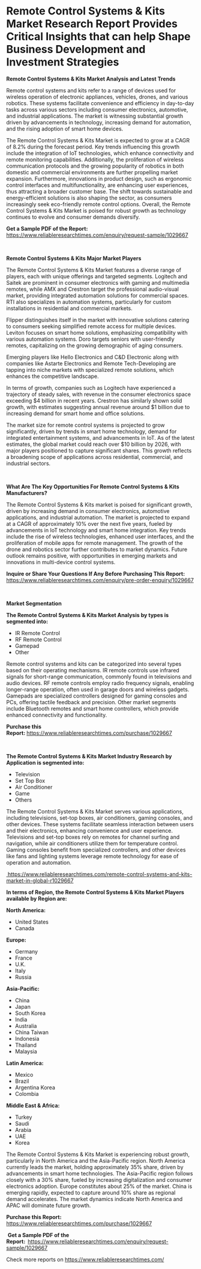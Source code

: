 <p><h1>Remote Control Systems & Kits Market Research Report Provides Critical Insights that can help Shape Business Development and Investment Strategies</h1></p><p><strong>Remote Control Systems & Kits Market Analysis and Latest Trends</strong></p>
<p><p>Remote control systems and kits refer to a range of devices used for wireless operation of electronic appliances, vehicles, drones, and various robotics. These systems facilitate convenience and efficiency in day-to-day tasks across various sectors including consumer electronics, automotive, and industrial applications. The market is witnessing substantial growth driven by advancements in technology, increasing demand for automation, and the rising adoption of smart home devices.</p><p>The Remote Control Systems & Kits Market is expected to grow at a CAGR of 8.2% during the forecast period. Key trends influencing this growth include the integration of IoT technologies, which enhance connectivity and remote monitoring capabilities. Additionally, the proliferation of wireless communication protocols and the growing popularity of robotics in both domestic and commercial environments are further propelling market expansion. Furthermore, innovations in product design, such as ergonomic control interfaces and multifunctionality, are enhancing user experiences, thus attracting a broader customer base. The shift towards sustainable and energy-efficient solutions is also shaping the sector, as consumers increasingly seek eco-friendly remote control options. Overall, the Remote Control Systems & Kits Market is poised for robust growth as technology continues to evolve and consumer demands diversify.</p></p>
<p><strong>Get a Sample PDF of the Report:&nbsp;</strong> <a href="https://www.reliableresearchtimes.com/enquiry/request-sample/1029667?utm_campaign=3184&utm_medium=2&utm_source=Github&utm_content=ia&utm_term=21032025&utm_id=remote-control-systems-kits">https://www.reliableresearchtimes.com/enquiry/request-sample/1029667</a></p>
<p>&nbsp;</p>
<p><strong>Remote Control Systems & Kits Major Market Players</strong></p>
<p><p>The Remote Control Systems & Kits Market features a diverse range of players, each with unique offerings and targeted segments. Logitech and Saitek are prominent in consumer electronics with gaming and multimedia remotes, while AMX and Crestron target the professional audio-visual market, providing integrated automation solutions for commercial spaces. RTI also specializes in automation systems, particularly for custom installations in residential and commercial markets.</p><p>Flipper distinguishes itself in the market with innovative solutions catering to consumers seeking simplified remote access for multiple devices. Leviton focuses on smart home solutions, emphasizing compatibility with various automation systems. Doro targets seniors with user-friendly remotes, capitalizing on the growing demographic of aging consumers.</p><p>Emerging players like Hello Electronics and C&D Electronic along with companies like Astarte Electronics and Remote Tech-Developing are tapping into niche markets with specialized remote solutions, which enhances the competitive landscape.</p><p>In terms of growth, companies such as Logitech have experienced a trajectory of steady sales, with revenue in the consumer electronics space exceeding $4 billion in recent years. Crestron has similarly shown solid growth, with estimates suggesting annual revenue around $1 billion due to increasing demand for smart home and office solutions.</p><p>The market size for remote control systems is projected to grow significantly, driven by trends in smart home technology, demand for integrated entertainment systems, and advancements in IoT. As of the latest estimates, the global market could reach over $10 billion by 2026, with major players positioned to capture significant shares. This growth reflects a broadening scope of applications across residential, commercial, and industrial sectors.</p></p>
<p>&nbsp;</p>
<p><strong>What Are The Key Opportunities For Remote Control Systems & Kits Manufacturers?</strong></p>
<p><p>The Remote Control Systems & Kits market is poised for significant growth, driven by increasing demand in consumer electronics, automotive applications, and industrial automation. The market is projected to expand at a CAGR of approximately 10% over the next five years, fueled by advancements in IoT technology and smart home integration. Key trends include the rise of wireless technologies, enhanced user interfaces, and the proliferation of mobile apps for remote management. The growth of the drone and robotics sector further contributes to market dynamics. Future outlook remains positive, with opportunities in emerging markets and innovations in multi-device control systems.</p></p>
<p><strong>Inquire or Share Your Questions If Any Before Purchasing This Report:</strong> <a href="https://www.reliableresearchtimes.com/enquiry/pre-order-enquiry/1029667?utm_campaign=3184&utm_medium=2&utm_source=Github&utm_content=ia&utm_term=21032025&utm_id=remote-control-systems-kits">https://www.reliableresearchtimes.com/enquiry/pre-order-enquiry/1029667</a></p>
<p>&nbsp;</p>
<p><strong>Market Segmentation</strong></p>
<p><strong>The Remote Control Systems & Kits Market Analysis by types is segmented into:</strong></p>
<p><ul><li>IR Remote Control</li><li>RF Remote Control</li><li>Gamepad</li><li>Other</li></ul></p>
<p><p>Remote control systems and kits can be categorized into several types based on their operating mechanisms. IR remote controls use infrared signals for short-range communication, commonly found in televisions and audio devices. RF remote controls employ radio frequency signals, enabling longer-range operation, often used in garage doors and wireless gadgets. Gamepads are specialized controllers designed for gaming consoles and PCs, offering tactile feedback and precision. Other market segments include Bluetooth remotes and smart home controllers, which provide enhanced connectivity and functionality.</p></p>
<p><strong>Purchase this Report:&nbsp;</strong><a href="https://www.reliableresearchtimes.com/purchase/1029667?utm_campaign=3184&utm_medium=2&utm_source=Github&utm_content=ia&utm_term=21032025&utm_id=remote-control-systems-kits">https://www.reliableresearchtimes.com/purchase/1029667</a></p>
<p>&nbsp;</p>
<p><strong>The Remote Control Systems & Kits Market Industry Research by Application is segmented into:</strong></p>
<p><ul><li>Television</li><li>Set Top Box</li><li>Air Conditioner</li><li>Game</li><li>Others</li></ul></p>
<p><p>The Remote Control Systems & Kits Market serves various applications, including televisions, set-top boxes, air conditioners, gaming consoles, and other devices. These systems facilitate seamless interaction between users and their electronics, enhancing convenience and user experience. Televisions and set-top boxes rely on remotes for channel surfing and navigation, while air conditioners utilize them for temperature control. Gaming consoles benefit from specialized controllers, and other devices like fans and lighting systems leverage remote technology for ease of operation and automation.</p></p>
<p><a href="https://www.reliableresearchtimes.com/remote-control-systems-and-kits-market-in-global-r1029667?utm_campaign=3184&utm_medium=2&utm_source=Github&utm_content=ia&utm_term=21032025&utm_id=remote-control-systems-kits">&nbsp;https://www.reliableresearchtimes.com/remote-control-systems-and-kits-market-in-global-r1029667</a></p>
<p><strong>In terms of Region, the Remote Control Systems & Kits Market Players available by Region are:</strong></p>
<p>
    <p> <strong> North America: </strong>
        <ul>
            <li>United States</li>
            <li>Canada</li>
        </ul>
        </p> 
    <p> <strong> Europe: </strong>
        <ul>
            <li>Germany</li>
            <li>France</li>
            <li>U.K.</li>
            <li>Italy</li>
            <li>Russia</li>
        </ul>
        </p> 
    <p> <strong> Asia-Pacific: </strong>
        <ul>
            <li>China</li>
            <li>Japan</li>
            <li>South Korea</li>
            <li>India</li>
            <li>Australia</li>
            <li>China Taiwan</li>
            <li>Indonesia</li>
            <li>Thailand</li>
            <li>Malaysia</li>
        </ul>
        </p> 
    <p> <strong> Latin America: </strong>
        <ul>
            <li>Mexico</li>
            <li>Brazil</li>
            <li>Argentina Korea</li>
            <li>Colombia</li>
        </ul>
        </p> 
    <p> <strong> Middle East & Africa: </strong>
        <ul>
            <li>Turkey</li>
            <li>Saudi</li>
            <li>Arabia</li>
            <li>UAE</li>
            <li>Korea</li>
        </ul>
    </p>
    </p>
<p><p>The Remote Control Systems & Kits Market is experiencing robust growth, particularly in North America and the Asia-Pacific region. North America currently leads the market, holding approximately 35% share, driven by advancements in smart home technologies. The Asia-Pacific region follows closely with a 30% share, fueled by increasing digitalization and consumer electronics adoption. Europe constitutes about 25% of the market. China is emerging rapidly, expected to capture around 10% share as regional demand accelerates. The market dynamics indicate North America and APAC will dominate future growth.</p></p>
<p><strong>Purchase this Report: </strong><a href="https://www.reliableresearchtimes.com/purchase/1029667?utm_campaign=3184&utm_medium=2&utm_source=Github&utm_content=ia&utm_term=21032025&utm_id=remote-control-systems-kits">https://www.reliableresearchtimes.com/purchase/1029667</a></p>
<p>&nbsp;<strong>Get a Sample PDF of the Report:&nbsp;&nbsp;</strong><a href="https://www.reliableresearchtimes.com/enquiry/request-sample/1029667?utm_campaign=3184&utm_medium=2&utm_source=Github&utm_content=ia&utm_term=21032025&utm_id=remote-control-systems-kits">https://www.reliableresearchtimes.com/enquiry/request-sample/1029667</a></p>
<p><strong></strong></p>
<p>Check more reports on <a href="https://www.reliableresearchtimes.com/?utm_campaign=3184&utm_medium=2&utm_source=Github&utm_content=ia&utm_term=21032025&utm_id=remote-control-systems-kits">https://www.reliableresearchtimes.com/</a></p>